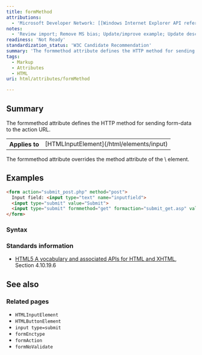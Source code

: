 ```yaml
---
title: formMethod
attributions:
  - 'Microsoft Developer Network: [[Windows Internet Explorer API reference](http://msdn.microsoft.com/en-us/library/ie/hh828809%28v=vs.85%29.aspx) Article]'
notes:
  - 'Review import; Remove MS bias; Update/improve example; Update descriptions; Fix lists & compatibility info'
readiness: 'Not Ready'
standardization_status: 'W3C Candidate Recommendation'
summary: 'The formmethod attribute defines the HTTP method for sending form-data to the action URL.'
tags:
  - Markup
  - Attributes
  - HTML
uri: html/attributes/formMethod

---
```

## Summary

The formmethod attribute defines the HTTP method for sending form-data to the action URL.

<table class="wikitable">
<tr>
<th>
Applies to

</th>
<td>
[HTMLInputElement](/html/elements/input)

</td>
</tr>
</table>
The formmethod attribute overrides the method attribute of the \<form\> element.

## Examples

``` html
<form action="submit_post.php" method="post">
  Input field: <input type="text" name="inputfield">
  <input type="submit" value="Submit">
  <input type="submit" formmethod="get" formaction="submit_get.asp" value="Submit using GET">
</form>
```

### Syntax

### Standards information

-   [HTML5 A vocabulary and associated APIs for HTML and XHTML](http://go.microsoft.com/fwlink/p/?linkid=221374), Section 4.10.19.6

## See also

### Related pages

-   `HTMLInputElement`
-   `HTMLButtonElement`
-   `input type=submit`
-   `formEnctype`
-   `formAction`
-   `formNoValidate`
